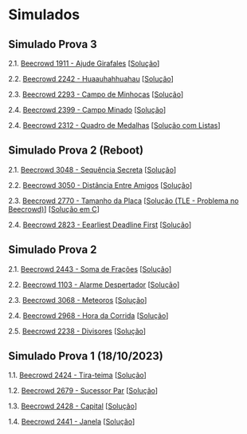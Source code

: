 # Simulados

## Simulado Prova 3

2.1. [Beecrowd 1911 - Ajude Girafales](https://www.beecrowd.com.br/judge/pt/problems/view/1911) [[Solução](beecrowd_1911.py)]

2.2. [Beecrowd 2242 - Huaauhahhuahau](https://www.beecrowd.com.br/judge/pt/problems/view/2242) [[Solução](beecrowd_2242.py)]

2.3. [Beecrowd 2293 - Campo de Minhocas](https://www.beecrowd.com.br/judge/pt/problems/view/2293) [[Solução](beecrowd_2293.py)]

2.4. [Beecrowd 2399 - Campo Minado](https://www.beecrowd.com.br/judge/pt/problems/view/2399) [[Solução](beecrowd_2399.py)]

2.4. [Beecrowd 2312 - Quadro de Medalhas](https://www.beecrowd.com.br/judge/pt/problems/view/2312) [[Solução com Listas](beecrowd_2312_2.py)]

## Simulado Prova 2 (Reboot)

2.1. [Beecrowd 3048 - Sequência Secreta](https://www.beecrowd.com.br/judge/pt/problems/view/3048) [[Solução](beecrowd_3048.py)]

2.2. [Beecrowd 3050 - Distância Entre Amigos](https://www.beecrowd.com.br/judge/pt/problems/view/3050) [[Solução](beecrowd_3050.py)]

2.3. [Beecrowd 2770 - Tamanho da Placa](https://www.beecrowd.com.br/judge/pt/problems/view/2770) [[Solução (TLE - Problema no Beecrowd)](beecrowd_2770.py)] [[Solução em C](beecrowd_2770.c)]

2.4. [Beecrowd 2823 - Eearliest Deadline First](https://www.beecrowd.com.br/judge/pt/problems/view/2823) [[Solução](beecrowd_2823.py)]

## Simulado Prova 2

2.1. [Beecrowd 2443 - Soma de Frações](https://www.beecrowd.com.br/judge/pt/problems/view/2443) [[Solução](beecrowd_2443_2.py)]

2.2. [Beecrowd 1103 - Alarme Despertador](https://www.beecrowd.com.br/judge/pt/problems/view/1103) [[Solução](beecrowd_1103.py)]

2.3. [Beecrowd 3068 - Meteoros](https://www.beecrowd.com.br/judge/pt/problems/view/3068) [[Solução](beecrowd_3068.py)]

2.4. [Beecrowd 2968 - Hora da Corrida](https://www.beecrowd.com.br/judge/pt/problems/view/2968) [[Solução](beecrowd_2968.py)]

2.5. [Beecrowd 2238 - Divisores](https://www.beecrowd.com.br/judge/pt/problems/view/2238) [[Solução](beecrowd_2238.py)]

## Simulado Prova 1 (18/10/2023)

1.1. [Beecrowd 2424 - Tira-teima](https://www.beecrowd.com.br/judge/pt/problems/view/2424) [[Solução](beecrowd_2424.py)]
   
1.2. [Beecrowd 2679 - Sucessor Par](https://www.beecrowd.com.br/judge/pt/problems/view/2679) [[Solução](beecrowd_2679.py)]

1.3. [Beecrowd 2428 - Capital](https://www.beecrowd.com.br/judge/pt/problems/view/2428) [[Solução](beecrowd_2428.py)]

1.4. [Beecrowd 2441 - Janela](https://www.beecrowd.com.br/judge/pt/problems/view/2441) [[Solução](beecrowd_2441.py)]


<!--
## Simulado Prova 1

1.1. [Beecrowd 3049 - Nota Cortada](https://www.beecrowd.com.br/judge/pt/problems/view/3049) [[Solução](beecrowd_3049.py)]
   
1.2. [Beecrowd 1929 - Triângulo](https://www.beecrowd.com.br/judge/pt/problems/view/1929) [[Solução](beecrowd_1929.py)]

1.3. [Beecrowd 2443 - Soma de Frações](https://www.beecrowd.com.br/judge/pt/problems/view/2443) [[Solução](beecrowd_2443.py)]

1.4. [Beecrowd 3068 - Meteoros](https://www.beecrowd.com.br/judge/pt/problems/view/3068) [[Solução](beecrowd_3068.py)]

1.5. [Beecrowd 2462 - Voos](https://www.beecrowd.com.br/judge/pt/problems/view/2462) [[Solução](beecrowd_2462.py)]


## Simulado Prova 2

2.1. [Beecrowd 2161 - Raiz Quadrada de 10](https://www.beecrowd.com.br/judge/pt/problems/view/1020) *Feito em sala de aula (veja o problema "Raiz Quadrada de 2")*

2.2. [Beecrowd 2633 - Churras no Yuri](https://www.beecrowd.com.br/judge/pt/problems/view/2633) [[Solução](beecrowd_2633.py)]

2.3. [Beecrowd 2126 - Procurando Subsequências](https://www.beecrowd.com.br/judge/pt/problems/view/2126) [[Solução](beecrowd_2126.py)]

2.4. [Beecrowd 1516 - Imagem](https://www.beecrowd.com.br/judge/pt/problems/view/1516) [[Solução](beecrowd_1516.py)]

2.5. [Beecrowd 1709 - Baralho Embaralhado](https://www.beecrowd.com.br/judge/pt/problems/view/1709) [[Solução](beecrowd_1709.py)]

2.2. [Beecrowd 1827 - Matriz Quadrada IV](https://www.beecrowd.com.br/judge/pt/problems/view/1827) [[Solução](beecrowd_1827.py)]



2.4. [Beecrowd 1277 - Pouca Frequência](https://www.beecrowd.com.br/judge/pt/problems/view/1277) [[Solução](beecrowd_1277.py)]

## Simulado Prova 3



3.2. [Beecrowd 1261 - Pontos de Feno](https://www.beecrowd.com.br/judge/pt/problems/view/1261) [[Solução](beecrowd_1261.py)]



3.4. [Beecrowd 2087 - Conjuntos Bons e Ruins](https://www.beecrowd.com.br/judge/pt/problems/view/2087) [[Solução](beecrowd_2087.py)] *Obs: solução "correta" ineficiente, pois os casos de teste ocultos estão fracos*


-->

